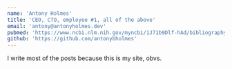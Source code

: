 ```yaml
---
name: 'Antony Holmes'
title: 'CEO, CTO, employee #1, all of the above'
email: 'antony@antonyholmes.dev'
pubmed: 'https://www.ncbi.nlm.nih.gov/myncbi/1J71b9Dlf-hAd/bibliography/public/'
github: 'https://github.com/antonybholmes'
---
```


I write most of the posts because this is my site, obvs.
